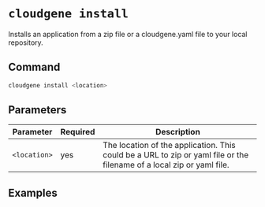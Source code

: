 # `cloudgene install`

Installs an application from a zip file or a cloudgene.yaml file to your local repository.

## Command

```bash
cloudgene install <location>
```
## Parameters

| Parameter | Required | Description |
| --- | --- | --- |
| `<location>` | yes | The location of the application. This could be a URL to zip or yaml file or the filename of a local zip or yaml file.|

## Examples
